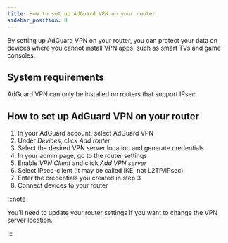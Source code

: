 ```yaml
---
title: How to set up AdGuard VPN on your router
sidebar_position: 8
---
```


By setting up AdGuard VPN on your router, you can protect your data on devices where you cannot install VPN apps, such as smart TVs and game consoles.

## System requirements

AdGuard VPN can only be installed on routers that support IPsec.

## How to set up AdGuard VPN on your router

1. In your AdGuard account, select AdGuard VPN
2. Under *Devices*, click *Add router*
3. Select the desired VPN server location and generate credentials
4. In your admin page, go to the router settings
5. Enable *VPN Client* and click *Add VPN server*
6. Select IPsec-client (it may be called IKE; not L2TP/IPsec)
7. Enter the credentials you created in step 3
8. Connect devices to your router

:::note

You’ll need to update your router settings if you want to change the VPN server location.

:::
